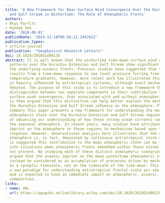 ```yaml
---
title: 'A New Framework for Near‐Surface Wind Convergence Over the Kuroshio Extension
  and Gulf Stream in Wintertime: The Role of Atmospheric Fronts'
authors:
- Rhys Parfitt
- Hyodae Seo
date: '2018-09-01'
publishDate: '2024-12-18T08:56:11.294762Z'
publication_types:
- article-journal
publication: '*Geophysical Research Letters*'
doi: 10.1029/2018GL080135
abstract: It is well known that the wintertime time-mean surface wind convergence
  patterns over the Kuroshio Extension and Gulf Stream show signiﬁcant imprints of
  the underlying oceanic fronts. Previous studies have suggested that this collocation
  results from a time-mean response to sea level pressure forcing from sea surface
  temperature gradients. However, more recent work has illustrated this phenomenon
  is heavily inﬂuenced by extratropical cyclones, although exact mechanisms are still
  debated. The purpose of this study is to introduce a new framework that explicitly
  distinguishes between two separate components in their contribution to the time-mean
  surface wind convergence, that associated with and without atmospheric fronts. It
  is then argued that this distinction can help better explain the mechanisms driving
  the Kuroshio Extension and Gulf Stream inﬂuence on the atmosphere. Plain Language
  Summary This paper presents a new framework for understanding the mean wintertime
  atmospheric state over the Kuroshio Extension and Gulf Stream regions, in the context
  of advancing our understanding of how these strong ocean currents can impact on
  the seasonal atmosphere. In recent years, many studies have attributed the oceanic
  imprint on the atmosphere in these regions to mechanisms based upon the time-mean
  response. However, observational analysis here illustrates that the regional wintertime
  atmosphere is, in fact, dominated by continuous extratropical storm systems. It
  is suggested this contribution to the mean atmospheric state can be further decomposed
  into situations when atmospheric fronts embedded within these storms are and are
  not present. By studying each of these distinct atmospheric scenarios, it is then
  argued that the oceanic imprint on the mean wintertime atmospheric state should
  instead be considered as an accumulation of processes driven by mechanisms acting
  on a synoptic timescale, not on the timescale of the time-mean. This framework presents
  a new paradigm for understanding extratropical frontal-scale air-sea interactions
  and is expected to have an immediate impact on atmospheric, oceanic, and climate
  communities.
links:
- name: URL
  url: https://agupubs.onlinelibrary.wiley.com/doi/10.1029/2018GL080135
---
```

